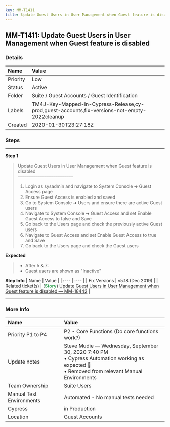 ```yaml
---
key: MM-T1411
title: Update Guest Users in User Management when Guest feature is disabled
---
```


## MM-T1411: Update Guest Users in User Management when Guest feature is disabled

### Details

| Name     | Value                                                                                        |
| :------- | :------------------------------------------------------------------------------------------- |
| Priority | Low                                                                                          |
| Status   | Active                                                                                       |
| Folder   | Suite / Guest Accounts / Guest Identification                                                |
| Labels   | TM4J-Key-Mapped-In-Cypress-Release,cy-prod,guest-accounts,fix-versions-not-empty-2022cleanup |
| Created  | 2020-01-30T23:27:18Z                                                                         |

### Steps

<hr/>

**Step 1**

> <article>Update Guest Users in User Management when Guest feature is disabled<br>–––––––––––––––––––––––––<ol><li>Login as sysadmin and navigate to System Console ➜ Guest Access page</li><li>Ensure Guest Access is enabled and saved</li><li>Go to System Console ➜ Users and ensure there are active Guest users</li><li>Navigate to System Console ➜ Guest Access and set Enable Guest Access to false and Save</li><li>Go back to the Users page and check the previously active Guest users</li><li>Navigate to Guest Access and set Enable Guest Access to true and Save</li><li>Go back to the Users page and check the Guest users</li></ol></article>

**Expected**

> <article><ul><li>After 5 &amp; 7:</li><li>Guest users are shown as "Inactive"</li></ul></article>

**Step Info**
| Name | Value |
| :--- | :--- |
| Fix Versions | v5.18 (Dec 2019) |
| Related ticket(s) | (<strong><span style="color: rgb(65, 168, 95);">Story</span></strong>) <a href="https://mattermost.atlassian.net/browse/MM-18442">Update Guest Users in User Management when Guest feature is disabled — MM-18442</a> |

<hr/>

### More Info

| Name                     | Value                                                                                                                                            |
| :----------------------- | :----------------------------------------------------------------------------------------------------------------------------------------------- |
| Priority P1 to P4        | P2 - Core Functions (Do core functions work?)                                                                                                    |
| Update notes             | Steve Mudie — Wednesday, September 30, 2020 7:40 PM<br>• Cypress Automation working as expected 🎉<br>• Removed from relevant Manual Environments |
| Team Ownership           | Suite Users                                                                                                                                      |
| Manual Test Environments | Automated - No manual tests needed                                                                                                               |
| Cypress                  | in Production                                                                                                                                    |
| Location                 | Guest Accounts                                                                                                                                   |
